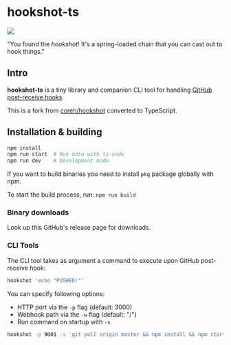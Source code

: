 # hookshot-ts

![](https://i.imgur.com/bH81Y52.png)

"You found the _hookshot_! It's a spring-loaded chain that you can cast out to hook things."

## Intro

**hookshot-ts** is a tiny library and companion CLI tool for handling [GitHub post-receive hooks](https://help.github.com/articles/post-receive-hooks).

This is a fork from [coreh/hookshot](oreh/hookshot) converted to TypeScript.

## Installation & building

```bash
npm install
npm run start  # Run once with ts-node
npm run dev    # Development mode
```

If you want to build binaries you need to install `pkg` package globally with npm.

To start the build process, run: `npm run build`

### Binary downloads

Look up this GitHub's release page for downloads.

### CLI Tools

The CLI tool takes as argument a command to execute upon GitHub post-receive hook:

```bash
hookshot 'echo "PUSHED!"'
```

You can specify following options:

- HTTP port via the `-p` flag (default: 3000)
- Webhook path via the `-w` flag (default: "/")
- Run command on startup with `-s`

```bash
hookshot -p 9001 -s 'git pull origin master && npm install && npm start'
```
